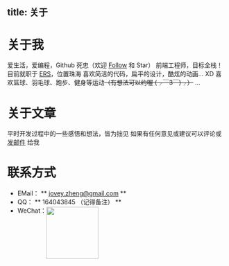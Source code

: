 title: 关于
---
# 关于我
爱生活，爱编程，Github 死忠（欢迎 [Follow](https://github.com/jovey-zheng) 和 Star）
前端工程师，目标全栈！目前就职于 [ERS](http://www.ersinfotech.com/simp/index.html)，位置珠海
喜欢简洁的代码，扁平的设计，酷炫的动画... XD
喜欢篮球、羽毛球、跑步、健身等运动~~（有想法可以约喔 (╭￣3￣)╭）~~
...

# 关于文章
平时开发过程中的一些感悟和想法，皆为拙见
如果有任何意见或建议可以评论或 <a href="mailto:jovey.zheng@gmail.com">发邮件</a> 给我

# 联系方式
 * EMail： ** jovey.zheng@gmail.com **
 * QQ： ** 164043845 （记得备注） **
 * WeChat：<img src="/blog/images/myWechat.jpg" style="width: 120px; display: inline-block; vertical-align: text-top;" />
